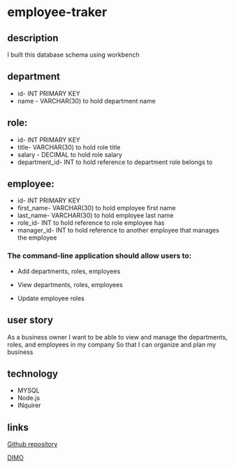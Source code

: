 # employee-traker

## description

I built this database schema using workbench

## department

- id- INT PRIMARY KEY
- name - VARCHAR(30) to hold department name

## role:

- id- INT PRIMARY KEY
- title- VARCHAR(30) to hold role title
- salary - DECIMAL to hold role salary
- department_id- INT to hold reference to department role belongs to

## employee:

- id- INT PRIMARY KEY
- first_name- VARCHAR(30) to hold employee first name
- last_name- VARCHAR(30) to hold employee last name
- role_id- INT to hold reference to role employee has
- manager_id- INT to hold reference to another employee that manages the employee

### The command-line application should allow users to:

- Add departments, roles, employees

- View departments, roles, employees

- Update employee roles

## user story

As a business owner
I want to be able to view and manage the departments, roles, and employees in my company
So that I can organize and plan my business

## technology

- MYSQL
- Node.js
- INquirer

## links

[Github repository](https://github.com/mohamedahmed-1980/employee-traker.git)

[DIMO](https://drive.google.com/file/d/1wQTOqUz7YQ_DHi-Q0vo6OO8LKmXTVHxF/view?usp=sharing)
